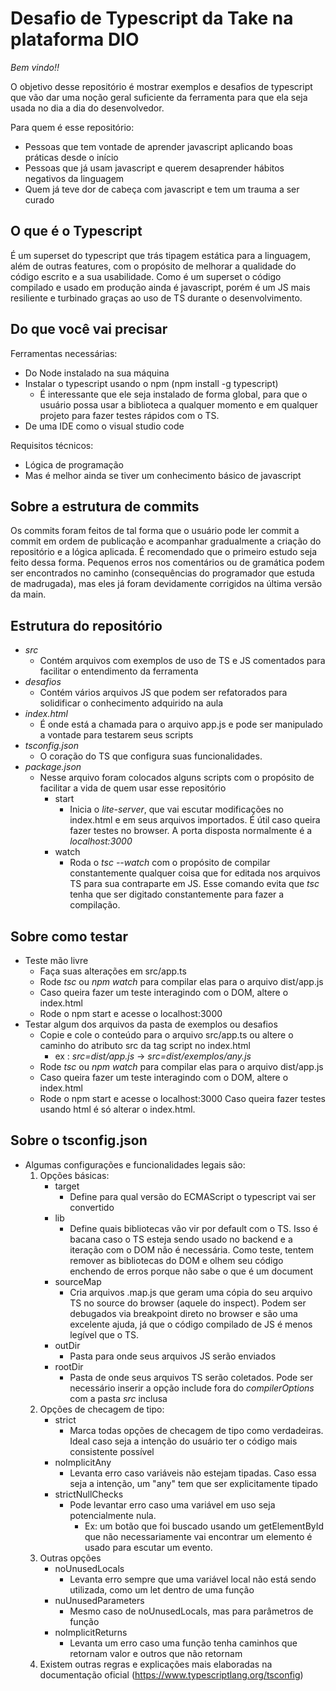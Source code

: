 # Desafio de Typescript da Take na plataforma DIO
  
*Bem vindo!!*

O objetivo desse repositório é mostrar exemplos e desafios de typescript que vão dar uma noção geral suficiente da ferramenta para que ela seja usada no dia a dia do desenvolvedor.
  
Para quem é esse repositório:   
* Pessoas que tem vontade de aprender javascript aplicando boas práticas desde o início  
* Pessoas que já usam javascript e querem desaprender hábitos negativos da linguagem   
* Quem já teve dor de cabeça com javascript e tem um trauma a ser curado   

## O que é o Typescript
É um superset do typescript que trás tipagem estática para a linguagem, além de outras features, com o propósito de melhorar a qualidade do código escrito e a sua usabilidade. Como é um superset o código compilado e usado em produção ainda é javascript, porém é um JS mais resiliente e turbinado graças ao uso de TS durante o desenvolvimento.

## Do que você vai precisar
Ferramentas necessárias:  
* Do Node instalado na sua máquina  
* Instalar o typescript usando o npm (npm install -g typescript)
    * É interessante que ele seja instalado de forma global, para que o usuário possa usar a biblioteca a qualquer momento e em qualquer projeto para fazer testes rápidos com o TS.
* De uma IDE como o visual studio code  

Requisitos técnicos:  
* Lógica de programação
* Mas é melhor ainda se tiver um conhecimento básico de javascript  

## Sobre a estrutura de commits  
Os commits foram feitos de tal forma que o usuário pode ler commit a commit em ordem de publicação e acompanhar gradualmente a criação do repositório e a lógica aplicada. É recomendado que o primeiro estudo seja feito dessa forma. Pequenos erros nos comentários ou de gramática podem ser encontrados no caminho (consequências do programador que estuda de madrugada), mas eles já foram devidamente corrigidos na última versão da main.

## Estrutura do repositório 
* *src* 
    * Contém arquivos com exemplos de uso de TS e JS comentados para facilitar o entendimento da ferramenta
* *desafios*
    * Contém vários arquivos JS que podem ser refatorados para solidificar o conhecimento adquirido na aula
* *index.html*
    * É onde está a chamada para o arquivo app.js e pode ser manipulado a vontade para testarem seus scripts
* *tsconfig.json*
    * O coração do TS que configura suas funcionalidades.  
* *package.json*
    * Nesse arquivo foram colocados alguns scripts com o propósito de facilitar a vida de quem usar esse repositório
        * start
            * Inicia o *lite-server*, que vai escutar modificações no index.html e em seus arquivos importados. É útil caso queira fazer testes no browser. A porta disposta normalmente é a *localhost:3000*
        * watch  
            * Roda o *tsc --watch* com o propósito de compilar constantemente qualquer coisa que for editada nos arquivos TS para sua contraparte em JS. Esse comando evita que *tsc* tenha que ser digitado constantemente para fazer a compilação.  

## Sobre como testar 
* Teste mão livre
    * Faça suas alterações em src/app.ts
    * Rode *tsc* ou *npm watch* para compilar elas para o arquivo dist/app.js
    * Caso queira fazer um teste interagindo com o DOM, altere o index.html
    * Rode o npm start e acesse o localhost:3000
* Testar algum dos arquivos da pasta de exemplos ou desafios
    * Copie e cole o conteúdo para o arquivo src/app.ts ou altere o caminho do atributo src da tag script no index.html  
        * ex : *src=dist/app.js* -> *src=dist/exemplos/any.js*
    * Rode *tsc* ou *npm watch* para compilar elas para o arquivo dist/app.js
    * Caso queira fazer um teste interagindo com o DOM, altere o index.html
    * Rode o npm start e acesse o localhost:3000 
Caso queira fazer testes usando html é só alterar o index.html.

## Sobre o tsconfig.json  
* Algumas configurações e funcionalidades legais são:
    1. Opções básicas:
        * target
            * Define para qual versão do ECMAScript o typescript vai ser convertido
        * lib
            * Define quais bibliotecas vão vir por default com o TS. Isso é bacana caso o TS esteja sendo usado no backend e a iteração com o DOM não é necessária. Como teste, tentem remover as bibliotecas do DOM e olhem seu código enchendo de erros porque não sabe o que é um document
        * sourceMap
            * Cria arquivos .map.js que geram uma cópia do seu arquivo TS no source do browser (aquele do inspect). Podem ser debugados via breakpoint direto no browser e são uma excelente ajuda, já que o código compilado de JS é menos legível que o TS.
        * outDir
            * Pasta para onde seus arquivos JS serão enviados
        * rootDir
            * Pasta de onde seus arquivos TS serão coletados. Pode ser necessário inserir a opção include fora do *compilerOptions* com a pasta *src* inclusa
    2. Opções de checagem de tipo:
        * strict
            * Marca todas opções de checagem de tipo como verdadeiras. Ideal caso seja a intenção do usuário ter o código mais consistente possível
        * noImplicitAny
            * Levanta erro caso variáveis não estejam tipadas. Caso essa seja a intenção, um "any" tem que ser explicitamente tipado
        * strictNullChecks
            * Pode levantar erro caso uma variável em uso seja potencialmente nula. 
                * Ex: um botão que foi buscado usando um getElementById que não necessariamente vai encontrar um elemento é usado para escutar um evento.
    3. Outras opções
        * noUnusedLocals
            * Levanta erro sempre que uma variável local não está sendo utilizada, como um let dentro de uma função
        * nuUnusedParameters
            * Mesmo caso de noUnusedLocals, mas para parâmetros de função
        * noImplicitReturns
            * Levanta um erro caso uma função tenha caminhos que retornam valor e outros que não retornam
    4. Existem outras regras e explicações mais elaboradas na documentação oficial (https://www.typescriptlang.org/tsconfig)
   


